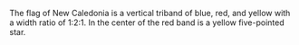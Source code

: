 The flag of New Caledonia is a vertical triband of blue, red, and yellow with a width ratio of 1:2:1. In the center of the red band is a yellow five-pointed star.
